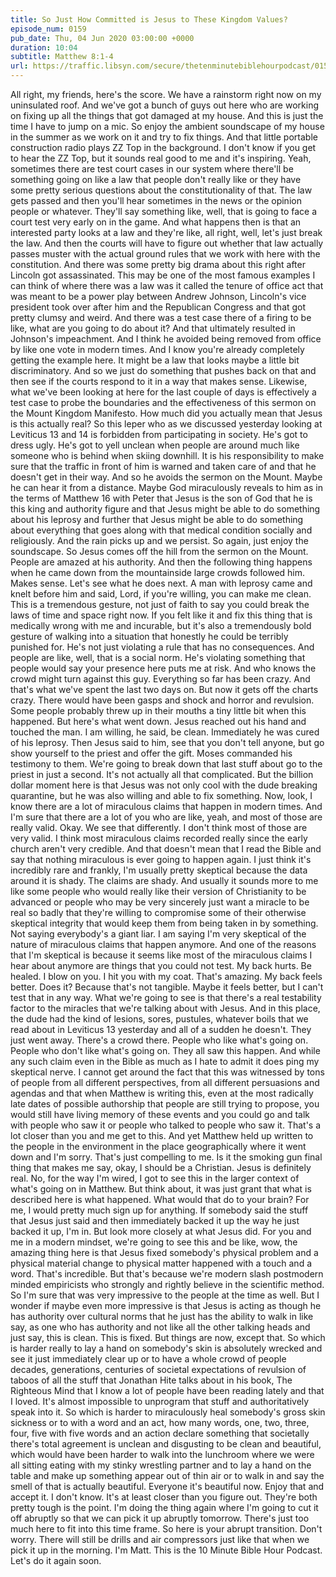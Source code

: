 ```yaml
---
title: So Just How Committed is Jesus to These Kingdom Values?
episode_num: 0159
pub_date: Thu, 04 Jun 2020 03:00:00 +0000
duration: 10:04
subtitle: Matthew 8:1-4
url: https://traffic.libsyn.com/secure/thetenminutebiblehourpodcast/0159_-_So_Just_How_Committed_is_Jesus_to_These_Kingdom_Values.mp3
---
```


 All right, my friends, here's the score. We have a rainstorm right now on my uninsulated roof. And we've got a bunch of guys out here who are working on fixing up all the things that got damaged at my house. And this is just the time I have to jump on a mic. So enjoy the ambient soundscape of my house in the summer as we work on it and try to fix things. And that little portable construction radio plays ZZ Top in the background. I don't know if you get to hear the ZZ Top, but it sounds real good to me and it's inspiring. Yeah, sometimes there are test court cases in our system where there'll be something going on like a law that people don't really like or they have some pretty serious questions about the constitutionality of that. The law gets passed and then you'll hear sometimes in the news or the opinion people or whatever. They'll say something like, well, that is going to face a court test very early on in the game. And what happens then is that an interested party looks at a law and they're like, all right, well, let's just break the law. And then the courts will have to figure out whether that law actually passes muster with the actual ground rules that we work with here with the constitution. And there was some pretty big drama about this right after Lincoln got assassinated. This may be one of the most famous examples I can think of where there was a law was it called the tenure of office act that was meant to be a power play between Andrew Johnson, Lincoln's vice president took over after him and the Republican Congress and that got pretty clumsy and weird. And there was a test case there of a firing to be like, what are you going to do about it? And that ultimately resulted in Johnson's impeachment. And I think he avoided being removed from office by like one vote in modern times. And I know you're already completely getting the example here. It might be a law that looks maybe a little bit discriminatory. And so we just do something that pushes back on that and then see if the courts respond to it in a way that makes sense. Likewise, what we've been looking at here for the last couple of days is effectively a test case to probe the boundaries and the effectiveness of this sermon on the Mount Kingdom Manifesto. How much did you actually mean that Jesus is this actually real? So this leper who as we discussed yesterday looking at Leviticus 13 and 14 is forbidden from participating in society. He's got to dress ugly. He's got to yell unclean when people are around much like someone who is behind when skiing downhill. It is his responsibility to make sure that the traffic in front of him is warned and taken care of and that he doesn't get in their way. And so he avoids the sermon on the Mount. Maybe he can hear it from a distance. Maybe God miraculously reveals to him as in the terms of Matthew 16 with Peter that Jesus is the son of God that he is this king and authority figure and that Jesus might be able to do something about his leprosy and further that Jesus might be able to do something about everything that goes along with that medical condition socially and religiously. And the rain picks up and we persist. So again, just enjoy the soundscape. So Jesus comes off the hill from the sermon on the Mount. People are amazed at his authority. And then the following thing happens when he came down from the mountainside large crowds followed him. Makes sense. Let's see what he does next. A man with leprosy came and knelt before him and said, Lord, if you're willing, you can make me clean. This is a tremendous gesture, not just of faith to say you could break the laws of time and space right now. If you felt like it and fix this thing that is medically wrong with me and incurable, but it's also a tremendously bold gesture of walking into a situation that honestly he could be terribly punished for. He's not just violating a rule that has no consequences. And people are like, well, that is a social norm. He's violating something that people would say your presence here puts me at risk. And who knows the crowd might turn against this guy. Everything so far has been crazy. And that's what we've spent the last two days on. But now it gets off the charts crazy. There would have been gasps and shock and horror and revulsion. Some people probably threw up in their mouths a tiny little bit when this happened. But here's what went down. Jesus reached out his hand and touched the man. I am willing, he said, be clean. Immediately he was cured of his leprosy. Then Jesus said to him, see that you don't tell anyone, but go show yourself to the priest and offer the gift. Moses commanded his testimony to them. We're going to break down that last stuff about go to the priest in just a second. It's not actually all that complicated. But the billion dollar moment here is that Jesus was not only cool with the dude breaking quarantine, but he was also willing and able to fix something. Now, look, I know there are a lot of miraculous claims that happen in modern times. And I'm sure that there are a lot of you who are like, yeah, and most of those are really valid. Okay. We see that differently. I don't think most of those are very valid. I think most miraculous claims recorded really since the early church aren't very credible. And that doesn't mean that I read the Bible and say that nothing miraculous is ever going to happen again. I just think it's incredibly rare and frankly, I'm usually pretty skeptical because the data around it is shady. The claims are shady. And usually it sounds more to me like some people who would really like their version of Christianity to be advanced or people who may be very sincerely just want a miracle to be real so badly that they're willing to compromise some of their otherwise skeptical integrity that would keep them from being taken in by something. Not saying everybody's a giant liar. I am saying I'm very skeptical of the nature of miraculous claims that happen anymore. And one of the reasons that I'm skeptical is because it seems like most of the miraculous claims I hear about anymore are things that you could not test. My back hurts. Be healed. I blow on you. I hit you with my coat. That's amazing. My back feels better. Does it? Because that's not tangible. Maybe it feels better, but I can't test that in any way. What we're going to see is that there's a real testability factor to the miracles that we're talking about with Jesus. And in this place, the dude had the kind of lesions, sores, pustules, whatever boils that we read about in Leviticus 13 yesterday and all of a sudden he doesn't. They just went away. There's a crowd there. People who like what's going on. People who don't like what's going on. They all saw this happen. And while any such claim even in the Bible as much as I hate to admit it does ping my skeptical nerve. I cannot get around the fact that this was witnessed by tons of people from all different perspectives, from all different persuasions and agendas and that when Matthew is writing this, even at the most radically late dates of possible authorship that people are still trying to propose, you would still have living memory of these events and you could go and talk with people who saw it or people who talked to people who saw it. That's a lot closer than you and me get to this. And yet Matthew held up written to the people in the environment in the place geographically where it went down and I'm sorry. That's just compelling to me. Is it the smoking gun final thing that makes me say, okay, I should be a Christian. Jesus is definitely real. No, for the way I'm wired, I got to see this in the larger context of what's going on in Matthew. But think about, it was just grant that what is described here is what happened. What would that do to your brain? For me, I would pretty much sign up for anything. If somebody said the stuff that Jesus just said and then immediately backed it up the way he just backed it up, I'm in. But look more closely at what Jesus did. For you and me in a modern mindset, we're going to see this and be like, wow, the amazing thing here is that Jesus fixed somebody's physical problem and a physical material change to physical matter happened with a touch and a word. That's incredible. But that's because we're modern slash postmodern minded empiricists who strongly and rightly believe in the scientific method. So I'm sure that was very impressive to the people at the time as well. But I wonder if maybe even more impressive is that Jesus is acting as though he has authority over cultural norms that he just has the ability to walk in like say, as one who has authority and not like all the other talking heads and just say, this is clean. This is fixed. But things are now, except that. So which is harder really to lay a hand on somebody's skin is absolutely wrecked and see it just immediately clear up or to have a whole crowd of people decades, generations, centuries of societal expectations of revulsion of taboos of all the stuff that Jonathan Hite talks about in his book, The Righteous Mind that I know a lot of people have been reading lately and that I loved. It's almost impossible to unprogram that stuff and authoritatively speak into it. So which is harder to miraculously heal somebody's gross skin sickness or to with a word and an act, how many words, one, two, three, four, five with five words and an action declare something that societally there's total agreement is unclean and disgusting to be clean and beautiful, which would have been harder to walk into the lunchroom where we were all sitting eating with my stinky wrestling partner and to lay a hand on the table and make up something appear out of thin air or to walk in and say the smell of that is actually beautiful. Everyone it's beautiful now. Enjoy that and accept it. I don't know. It's at least closer than you figure out. They're both pretty tough is the point. I'm doing the thing again where I'm going to cut it off abruptly so that we can pick it up abruptly tomorrow. There's just too much here to fit into this time frame. So here is your abrupt transition. Don't worry. There will still be drills and air compressors just like that when we pick it up in the morning. I'm Matt. This is the 10 Minute Bible Hour Podcast. Let's do it again soon.